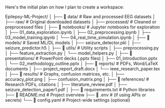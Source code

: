Here's the initial plan on how I plan to create a workspace:


Epilepsy-ML-Project/
│
├── 📁 data/                         # Raw and processed EEG datasets
│   ├── raw/                        # Original downloaded datasets
│   ├── processed/                  # Cleaned or preprocessed files
│
├── 📁 notebooks/                   # Jupyter notebooks for exploration
│   ├── 01_data_exploration.ipynb
│   ├── 02_preprocessing.ipynb
│   ├── 03_model_training.ipynb
│   └── 04_real_time_simulation.ipynb
│
├── 📁 models/                      # Saved ML/DL models
│   ├── seizure_detector.pkl
│   ├── seizure_predictor.h5
│
├── 📁 utils/                       # Utility scripts
│   ├── preprocessing.py
│   ├── feature_extraction.py
│   └── model_helpers.py
│
├── 📁 presentations/              # PowerPoint decks (.pptx files)
│   ├── 01_introduction.pptx
│   └── 02_methodology_outline.pptx
│
├── 📁 reports/                    # PDFs, Word/LaTeX documents
│   ├── project_report_draft.docx
│   └── ieee_research_paper.tex
│
├── 📁 results/                    # Graphs, confusion matrices, etc.
│   ├── accuracy_plot.png
│   ├── confusion_matrix.png
│
├── 📁 references/                 # Research PDFs, citations
│   ├── literature_review.pdf
│   ├── seizure_detection_paper1.pdf
│
├── 📄 requirements.txt            # Python libraries
├── 📄 README.md                   # Project overview
├── 📄 .env                        # (if using APIs or secrets)
└── 📄 config.yaml                 # Project-wide settings (optional)
